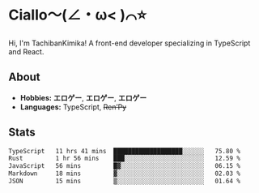 # Ciallo～(∠・ω< )⌒⭐️

Hi, I'm TachibanKimika! A front-end developer specializing in TypeScript and React.

## About
- **Hobbies:** **エロゲー**, **エロゲー**, **エロゲー**
- **Languages:** TypeScript, ~~Ren’Py~~

## Stats
<!--START_SECTION:waka-->

```txt
TypeScript   11 hrs 41 mins  ███████████████████░░░░░░   75.80 %
Rust         1 hr 56 mins    ███░░░░░░░░░░░░░░░░░░░░░░   12.59 %
JavaScript   56 mins         █▓░░░░░░░░░░░░░░░░░░░░░░░   06.15 %
Markdown     18 mins         ▓░░░░░░░░░░░░░░░░░░░░░░░░   02.03 %
JSON         15 mins         ▒░░░░░░░░░░░░░░░░░░░░░░░░   01.64 %
```

<!--END_SECTION:waka-->

<!-- ![Metrics](https://metrics.lecoq.io/TachibanaKimika?template=classic&base.activity=0&base.community=0&base.repositories=0&languages=1&isocalendar=1&isocalendar.duration=half-year&languages.limit=8&languages.sections=most-used&languages.colors=github&languages.threshold=0%25&languages.indepth=false&languages.recent.load=300&languages.recent.days=14&config.timezone=Asia%2FShanghai)
 -->
